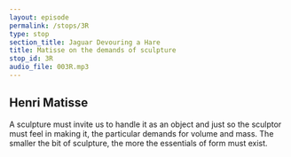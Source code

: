 ```yaml
---
layout: episode
permalink: /stops/3R
type: stop
section_title: Jaguar Devouring a Hare
title: Matisse on the demands of sculpture
stop_id: 3R
audio_file: 003R.mp3
---
```


## Henri Matisse

A sculpture must invite us to handle it as an object and just so the sculptor must feel in making it, the particular demands for volume and mass.  The smaller the bit of sculpture, the more the essentials of form must exist.
